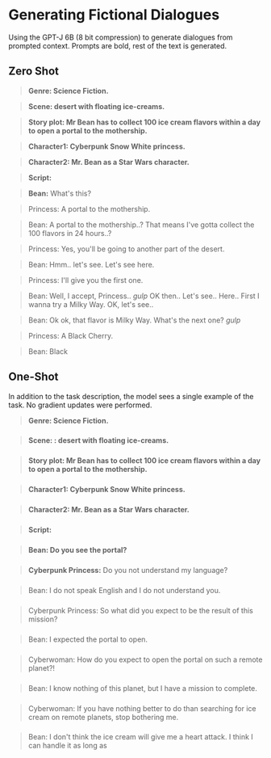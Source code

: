 # Generating Fictional Dialogues
Using the GPT-J 6B (8 bit compression) to generate dialogues from prompted context.
Prompts are bold, rest of the text is generated. 

## Zero Shot
> **Genre: Science Fiction.**

> **Scene: desert with floating ice-creams.**

> **Story plot: Mr Bean has to collect 100 ice cream flavors within a day to open a portal to the mothership.**

> **Character1: Cyberpunk Snow White princess.**

> **Character2: Mr. Bean as a Star Wars character.**

> **Script:**

> **Bean:** What's this?

> Princess: A portal to the mothership.

> Bean: A portal to the mothership..? That means I've gotta collect the 100 flavors in 24 hours..?

> Princess: Yes, you'll be going to another part of the desert.

> Bean: Hmm.. let's see. Let's see here.

> Princess: I'll give you the first one.

> Bean: Well, I accept, Princess.. *gulp* OK then.. Let's see.. Here.. First I wanna try a Milky Way. OK, let's see..

> Bean: Ok ok, that flavor is Milky Way. What's the next one? *gulp*

> Princess: A Black Cherry.

> Bean: Black

## One-Shot
In addition to the task description, the model sees a single example of the task. No gradient updates were performed. 
> **Genre: Science Fiction.**
###
> **Scene: : desert with floating ice-creams.**
###
> **Story plot: Mr Bean has to collect 100 ice cream flavors within a day to open a portal to the mothership.**
###
> **Character1: Cyberpunk Snow White princess.**
###
> **Character2: Mr. Bean as a Star Wars character.**
###
> **Script:**
###
> **Bean: Do you see the portal?**
###
> **Cyberpunk Princess:** Do you not understand my language?
###
> Bean: I do not speak English and I do not understand you.
###
> Cyberpunk Princess: So what did you expect to be the result of this mission?
###
> Bean: I expected the portal to open.
###
> Cyberwoman: How do you expect to open the portal on such a remote planet?!
###
> Bean: I know nothing of this planet, but I have a mission to complete.
###
> Cyberwoman: If you have nothing better to do than searching for ice cream on remote planets, stop bothering me.
###
> Bean: I don't think the ice cream will give me a heart attack. I think I can handle it as long as
